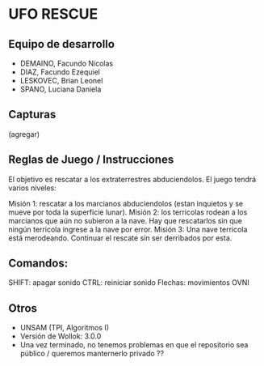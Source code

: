 # UFO RESCUE

## Equipo de desarrollo

- DEMAINO, Facundo Nicolas
- DIAZ, Facundo Ezequiel
- LESKOVEC, Brian Leonel
- SPANO, Luciana Daniela

## Capturas

(agregar)

## Reglas de Juego / Instrucciones

El objetivo es rescatar a los extraterrestres abduciendolos. El juego tendrá varios niveles:

Misión 1: rescatar a los marcianos abduciendolos (estan inquietos y se mueve por toda la superficie lunar).
Misión 2: los terricolas rodean a los marcianos que aún no subieron a la nave. 
Hay que rescatarlos sin que ningún terricola ingrese a la nave por error.
Misión 3: Una nave terricola está merodeando. Continuar el rescate sin ser derribados por esta.


## Comandos:

SHIFT: apagar sonido
CTRL: reiniciar sonido
Flechas: movimientos OVNI


## Otros

- UNSAM (TPI, Algoritmos I)
- Versión de Wollok: 3.0.0
- Una vez terminado, no tenemos problemas en que el repositorio sea público / queremos manternerlo privado ??
